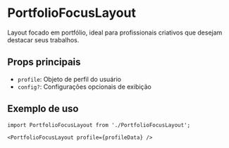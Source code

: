 # PortfolioFocusLayout

Layout focado em portfólio, ideal para profissionais criativos que desejam destacar seus trabalhos.

## Props principais
- `profile`: Objeto de perfil do usuário
- `config?`: Configurações opcionais de exibição

## Exemplo de uso
```tsx
import PortfolioFocusLayout from './PortfolioFocusLayout';

<PortfolioFocusLayout profile={profileData} />
``` 